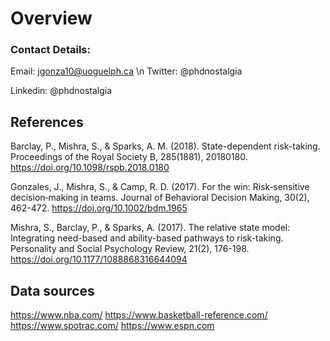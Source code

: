 # Overview
### Contact Details:
Email: jgonza10@uoguelph.ca  \n 
Twitter: @phdnostalgia 

Linkedin: @phdnostalgia 
## References 
Barclay, P., Mishra, S., & Sparks, A. M. (2018). State-dependent risk-taking. Proceedings of the Royal Society B, 285(1881), 20180180. https://doi.org/10.1098/rspb.2018.0180  

Gonzales, J., Mishra, S., & Camp, R. D. (2017). For the win: Risk‐sensitive decision‐making in teams. Journal of Behavioral Decision Making, 30(2), 462-472. https://doi.org/10.1002/bdm.1965  

Mishra, S., Barclay, P., & Sparks, A. (2017). The relative state model: Integrating need-based and ability-based pathways to risk-taking. Personality and Social Psychology Review, 21(2), 176-198. https://doi.org/10.1177/1088868316644094  


## Data sources
https://www.nba.com/
https://www.basketball-reference.com/
https://www.spotrac.com/
https://www.espn.com
